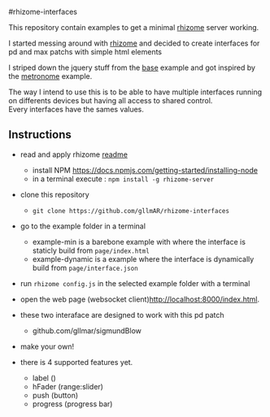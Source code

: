 #rhizome-interfaces

This repository contain examples to get a minimal [rhizome](https://github.com/sebpiq/rhizome) server working. 

I started messing around with [rhizome](https://github.com/sebpiq/rhizome) and decided to create interfaces for pd and max patchs with simple html elements

I striped down the jquery stuff from the [base](https://github.com/sebpiq/rhizome/tree/master/examples/base) example and got inspired by the [metronome](https://github.com/sebpiq/rhizome/tree/master/examples/metronome) example.  

The way I intend to use this is to be able to have multiple interfaces running on differents devices but having all access to shared control.  
Every interfaces have the sames values.

 

Instructions
--------------

* read and apply rhizome [readme](https://github.com/sebpiq/rhizome)
	* install NPM https://docs.npmjs.com/getting-started/installing-node
	* in a terminal execute : `npm install -g rhizome-server`
	
* clone this repository
	* `git clone https://github.com/gllmAR/rhizome-interfaces` 
	
* go to the example folder in a terminal 
	* example-min is a barebone example with where the interface is staticly build from `page/index.html`
	* example-dynamic is a example where the interface is dynamically build from `page/interface.json`

* run `rhizome config.js` in the selected example folder with a terminal
* open the web page (websocket client)[http://localhost:8000/index.html](http://localhost:8000/index.html).


* these two interaface are designed to work with this pd patch 
	* github.com/gllmar/sigmundBlow

* make your own! 

* there is 4 supported features yet.  
	* label ()
	* hFader (range:slider)
	* push 	(button)
	* progress (progress bar) 

